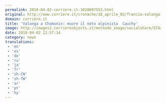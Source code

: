 ```yaml
---
permalink: 2018-04-02-corriere.it-1028897553.html
original: http://www.corriere.it/cronache/18_aprile_02/francia-valanga-chamonix-muore-noto-alpinista-cauchy-12538312-3671-11e8-a836-1a6391d71628.shtml
domain: corriere.it
title: 'Valanga a Chamonix: muore il noto alpinista  Cauchy'
image: http://images2.corriereobjects.it/methode_image/socialshare/574af3f4-3673-11e8-a836-1a6391d71628.jpg
date: 2018-04-02 12:57:14
category: news
translations: 
 - 'en'
 - 'es'
 - 'de'
 - 'ru'
 - 'ja'
 - 'fr'
 - 'zh-CN'
 - 'zh-TW'
 - 'ar'
 - 'pt'
 - 'hy'
---
```


